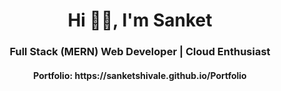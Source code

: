 <h1 align="center">Hi 👨‍💻, I'm Sanket</h1>
<h3 align="center">Full Stack (MERN) Web Developer | Cloud Enthusiast </h3>
<h4 align="center">Portfolio: https://sanketshivale.github.io/Portfolio </h4>
